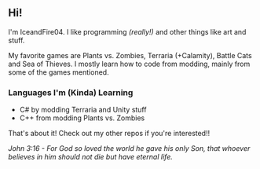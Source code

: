 ## Hi!
I'm IceandFire04. I like programming _(really!)_ and other things like art and stuff.

My favorite games are Plants vs. Zombies, Terraria (+Calamity), Battle Cats and Sea of Thieves. 
I mostly learn how to code from modding, mainly from some of the games mentioned.

### Languages I'm (Kinda) Learning
- C# by modding Terraria and Unity stuff
- C++ from modding Plants vs. Zombies

That's about it! Check out my other repos if you're interested!!

_John 3:16 - For God so loved the world he gave his only Son, that whoever believes in him should not die but have eternal life._
